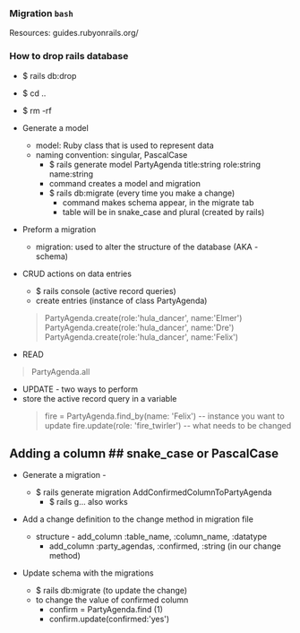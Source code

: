 ### Migration ```bash   ```
Resources: guides.rubyonrails.org/

### How to drop rails database
 - $ rails db:drop
 - $ cd ..
 - $ rm -rf <name of the rails app>

- Generate a model 
  - model: Ruby class that is used to represent data
  - naming convention: singular, PascalCase
    -  $ rails generate model PartyAgenda title:string role:string name:string
      - command creates a model and migration
    - $ rails db:migrate (every time you make a change)
      - command makes schema appear, in the migrate tab
      - table will be in snake_case and plural (created by rails)

- Preform a migration
  - migration: used to alter the structure of the database (AKA - schema)

- CRUD actions on data entries
  - $ rails console (active record queries)
  - create entries (instance of class PartyAgenda)
  > PartyAgenda.create(role:'hula_dancer', name:'Elmer')
  > PartyAgenda.create(role:'hula_dancer', name:'Dre')
  > PartyAgenda.create(role:'hula_dancer', name:'Felix')

 - READ
 > PartyAgenda.all

 - UPDATE - two ways to perform 
  - store the active record query in a variable
    > fire = PartyAgenda.find_by(name: 'Felix') -- instance you want to update
    > fire.update(role: 'fire_twirler') -- what needs to be changed
 ## Adding a column ## snake_case or PascalCase
 - Generate a migration -
   - $ rails generate migration AddConfirmedColumnToPartyAgenda
     - $ rails g... also works
 - Add a change definition to the change method in migration file
   - structure - add_column :table_name, :column_name, :datatype
     - add_column :party_agendas, :confirmed, :string (in our change method)

- Update schema with the migrations
  - $ rails db:migrate (to update the change)
  - to change the value of confirmed column
    - confirm = PartyAgenda.find (1)
    - confirm.update(confirmed:'yes')

   